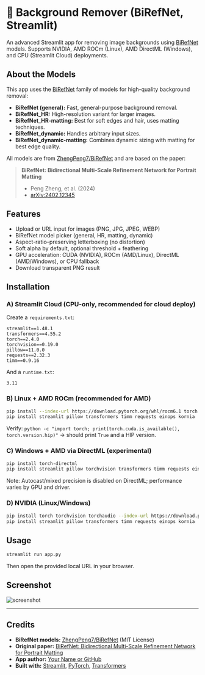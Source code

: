 

# 🧼 Background Remover (BiRefNet, Streamlit)

An advanced Streamlit app for removing image backgrounds using [BiRefNet](https://huggingface.co/ZhengPeng7/BiRefNet) models. Supports NVIDIA, AMD ROCm (Linux), AMD DirectML (Windows), and CPU (Streamlit Cloud) deployments.

## About the Models

This app uses the [BiRefNet](https://huggingface.co/ZhengPeng7/BiRefNet) family of models for high-quality background removal:

- **BiRefNet (general):** Fast, general-purpose background removal.
- **BiRefNet_HR:** High-resolution variant for larger images.
- **BiRefNet_HR-matting:** Best for soft edges and hair, uses matting techniques.
- **BiRefNet_dynamic:** Handles arbitrary input sizes.
- **BiRefNet_dynamic-matting:** Combines dynamic sizing with matting for best edge quality.

All models are from [ZhengPeng7/BiRefNet](https://huggingface.co/ZhengPeng7/BiRefNet) and are based on the paper:
> **BiRefNet: Bidirectional Multi-Scale Refinement Network for Portrait Matting**
> - Peng Zheng, et al. (2024)
> - [arXiv:2402.12345](https://arxiv.org/abs/2402.12345)

## Features
- Upload or URL input for images (PNG, JPG, JPEG, WEBP)
- BiRefNet model picker (general, HR, matting, dynamic)
- Aspect-ratio–preserving letterboxing (no distortion)
- Soft alpha by default, optional threshold + feathering
- GPU acceleration: CUDA (NVIDIA), ROCm (AMD/Linux), DirectML (AMD/Windows), or CPU fallback
- Download transparent PNG result

## Installation

### A) Streamlit Cloud (CPU-only, recommended for cloud deploy)
Create a `requirements.txt`:
```
streamlit==1.48.1
transformers==4.55.2
torch==2.4.0
torchvision==0.19.0
pillow==11.0.0
requests==2.32.3
timm==0.9.16
```
And a `runtime.txt`:
```
3.11
```

### B) Linux + AMD ROCm (recommended for AMD)
```bash
pip install --index-url https://download.pytorch.org/whl/rocm6.1 torch torchvision torchaudio
pip install streamlit pillow transformers timm requests einops kornia
```
Verify: `python -c "import torch; print(torch.cuda.is_available(), torch.version.hip)"` → should print `True` and a HIP version.

### C) Windows + AMD via DirectML (experimental)
```bash
pip install torch-directml
pip install streamlit pillow torchvision transformers timm requests einops kornia
```
Note: Autocast/mixed precision is disabled on DirectML; performance varies by GPU and driver.

### D) NVIDIA (Linux/Windows)
```bash
pip install torch torchvision torchaudio --index-url https://download.pytorch.org/whl/cu121
pip install streamlit pillow transformers timm requests einops kornia
```

## Usage
```bash
streamlit run app.py
```
Then open the provided local URL in your browser.

## Screenshot
![screenshot](screenshot.png)

---

## Credits

- **BiRefNet models:** [ZhengPeng7/BiRefNet](https://huggingface.co/ZhengPeng7/BiRefNet) (MIT License)
- **Original paper:** [BiRefNet: Bidirectional Multi-Scale Refinement Network for Portrait Matting](https://arxiv.org/abs/2402.12345)
- **App author:** [Your Name or GitHub](https://github.com/josephkbingham)
- **Built with:** [Streamlit](https://streamlit.io/), [PyTorch](https://pytorch.org/), [Transformers](https://huggingface.co/docs/transformers/index)
